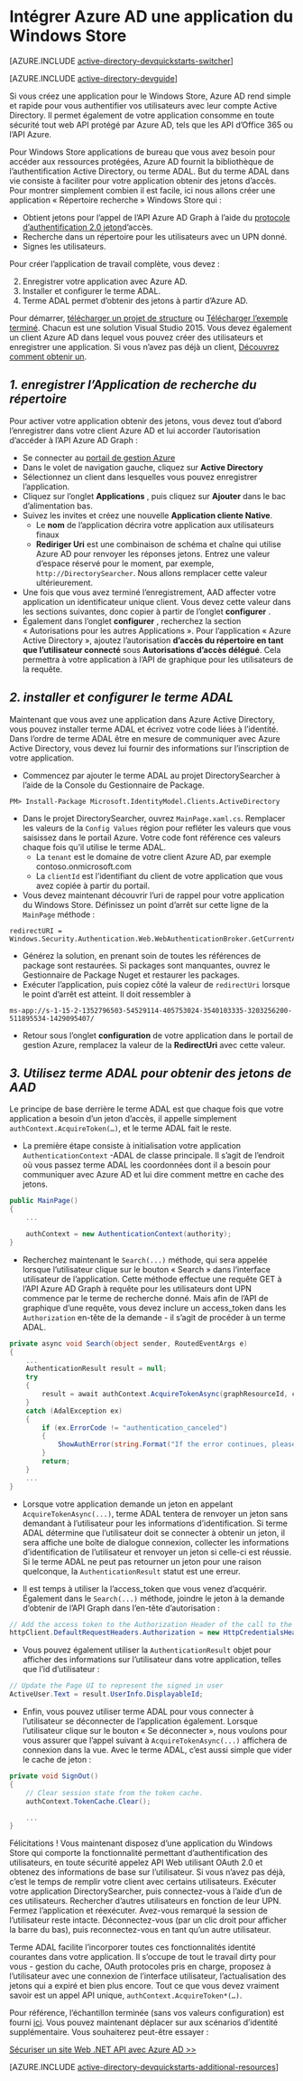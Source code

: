 <properties
    pageTitle="Magasin de Windows Azure AD prise en main | Microsoft Azure"
    description="Découvrez comment créer une application du Windows Store qui s’intègre à Azure AD pour se connecter et appelle Azure AD protégé API utilisant OAuth."
    services="active-directory"
    documentationCenter="windows"
    authors="dstrockis"
    manager="mbaldwin"
    editor=""/>

<tags
    ms.service="active-directory"
    ms.workload="identity"
    ms.tgt_pltfrm="mobile-windows-store"
    ms.devlang="dotnet"
    ms.topic="article"
    ms.date="09/16/2016"
    ms.author="dastrock"/>


# <a name="integrate-azure-ad-with-a-windows-store-app"></a>Intégrer Azure AD une application du Windows Store

[AZURE.INCLUDE [active-directory-devquickstarts-switcher](../../includes/active-directory-devquickstarts-switcher.md)]

[AZURE.INCLUDE [active-directory-devguide](../../includes/active-directory-devguide.md)]

Si vous créez une application pour le Windows Store, Azure AD rend simple et rapide pour vous authentifier vos utilisateurs avec leur compte Active Directory.  Il permet également de votre application consomme en toute sécurité tout web API protégé par Azure AD, tels que les API d’Office 365 ou l’API Azure.

Pour Windows Store applications de bureau que vous avez besoin pour accéder aux ressources protégées, Azure AD fournit la bibliothèque de l’authentification Active Directory, ou terme ADAL.  But du terme ADAL dans vie consiste à faciliter pour votre application obtenir des jetons d’accès.  Pour montrer simplement combien il est facile, ici nous allons créer une application « Répertoire recherche » Windows Store qui :

-   Obtient jetons pour l’appel de l’API Azure AD Graph à l’aide du [protocole d’authentification 2.0 jeton](https://msdn.microsoft.com/library/azure/dn645545.aspx)d’accès.
-   Recherche dans un répertoire pour les utilisateurs avec un UPN donné.
-   Signes les utilisateurs.

Pour créer l’application de travail complète, vous devez :

2. Enregistrer votre application avec Azure AD.
3. Installer et configurer le terme ADAL.
5. Terme ADAL permet d’obtenir des jetons à partir d’Azure AD.

Pour démarrer, [télécharger un projet de structure](https://github.com/AzureADQuickStarts/NativeClient-WindowsStore/archive/skeleton.zip) ou [Télécharger l’exemple terminé](https://github.com/AzureADQuickStarts/NativeClient-WindowsStore/archive/complete.zip).  Chacun est une solution Visual Studio 2015.  Vous devez également un client Azure AD dans lequel vous pouvez créer des utilisateurs et enregistrer une application.  Si vous n’avez pas déjà un client, [Découvrez comment obtenir un](active-directory-howto-tenant.md).

## <a name="1-register-the-directory-searcher-application"></a>*1. enregistrer l’Application de recherche du répertoire*
Pour activer votre application obtenir des jetons, vous devez tout d’abord l’enregistrer dans votre client Azure AD et lui accorder l’autorisation d’accéder à l’API Azure AD Graph :

-   Se connecter au [portail de gestion Azure](https://manage.windowsazure.com)
-   Dans le volet de navigation gauche, cliquez sur **Active Directory**
-   Sélectionnez un client dans lesquelles vous pouvez enregistrer l’application.
-   Cliquez sur l’onglet **Applications** , puis cliquez sur **Ajouter** dans le bac d’alimentation bas.
-   Suivez les invites et créez une nouvelle **Application cliente Native**.
    -   Le **nom** de l’application décrira votre application aux utilisateurs finaux
    -   **Rediriger Uri** est une combinaison de schéma et chaîne qui utilise Azure AD pour renvoyer les réponses jetons.  Entrez une valeur d’espace réservé pour le moment, par exemple, `http://DirectorySearcher`.  Nous allons remplacer cette valeur ultérieurement.
-   Une fois que vous avez terminé l’enregistrement, AAD affecter votre application un identificateur unique client.  Vous devez cette valeur dans les sections suivantes, donc copier à partir de l’onglet **configurer** .
- Également dans l’onglet **configurer** , recherchez la section « Autorisations pour les autres Applications ».  Pour l’application « Azure Active Directory », ajoutez l’autorisation **d’accès du répertoire en tant que l’utilisateur connecté** sous **Autorisations d’accès délégué**.  Cela permettra à votre application à l’API de graphique pour les utilisateurs de la requête.

## <a name="2-install--configure-adal"></a>*2. installer et configurer le terme ADAL*
Maintenant que vous avez une application dans Azure Active Directory, vous pouvez installer terme ADAL et écrivez votre code liées à l’identité.  Dans l’ordre de terme ADAL être en mesure de communiquer avec Azure Active Directory, vous devez lui fournir des informations sur l’inscription de votre application.
-   Commencez par ajouter le terme ADAL au projet DirectorySearcher à l’aide de la Console du Gestionnaire de Package.

```
PM> Install-Package Microsoft.IdentityModel.Clients.ActiveDirectory
```

-   Dans le projet DirectorySearcher, ouvrez `MainPage.xaml.cs`.  Remplacer les valeurs de la `Config Values` région pour refléter les valeurs que vous saisissez dans le portail Azure.  Votre code font référence ces valeurs chaque fois qu’il utilise le terme ADAL.
    -   La `tenant` est le domaine de votre client Azure AD, par exemple contoso.onmicrosoft.com
    -   La `clientId` est l’identifiant du client de votre application que vous avez copiée à partir du portail.
-   Vous devez maintenant découvrir l’uri de rappel pour votre application du Windows Store.  Définissez un point d’arrêt sur cette ligne de la `MainPage` méthode :

```
redirectURI = Windows.Security.Authentication.Web.WebAuthenticationBroker.GetCurrentApplicationCallbackUri();
```
- Générez la solution, en prenant soin de toutes les références de package sont restaurées.  Si packages sont manquantes, ouvrez le Gestionnaire de Package Nuget et restaurer les packages.
- Exécuter l’application, puis copiez côté la valeur de `redirectUri` lorsque le point d’arrêt est atteint.  Il doit ressembler à

```
ms-app://s-1-15-2-1352796503-54529114-405753024-3540103335-3203256200-511895534-1429095407/
```

- Retour sous l’onglet **configuration** de votre application dans le portail de gestion Azure, remplacez la valeur de la **RedirectUri** avec cette valeur.  

## <a name="3--use-adal-to-get-tokens-from-aad"></a>*3. Utilisez terme ADAL pour obtenir des jetons de AAD*
Le principe de base derrière le terme ADAL est que chaque fois que votre application a besoin d’un jeton d’accès, il appelle simplement `authContext.AcquireToken(…)`, et le terme ADAL fait le reste.  

-   La première étape consiste à initialisation votre application `AuthenticationContext` -ADAL de classe principale.  Il s’agit de l’endroit où vous passez terme ADAL les coordonnées dont il a besoin pour communiquer avec Azure AD et lui dire comment mettre en cache des jetons.

```C#
public MainPage()
{
    ...

    authContext = new AuthenticationContext(authority);
}
```

- Recherchez maintenant le `Search(...)` méthode, qui sera appelée lorsque l’utilisateur clique sur le bouton « Search » dans l’interface utilisateur de l’application.  Cette méthode effectue une requête GET à l’API Azure AD Graph à requête pour les utilisateurs dont UPN commence par le terme de recherche donné.  Mais afin de l’API de graphique d’une requête, vous devez inclure un access_token dans les `Authorization` en-tête de la demande - il s’agit de procéder à un terme ADAL.

```C#
private async void Search(object sender, RoutedEventArgs e)
{
    ...
    AuthenticationResult result = null;
    try
    {
        result = await authContext.AcquireTokenAsync(graphResourceId, clientId, redirectURI, new PlatformParameters(PromptBehavior.Auto, false));
    }
    catch (AdalException ex)
    {
        if (ex.ErrorCode != "authentication_canceled")
        {
            ShowAuthError(string.Format("If the error continues, please contact your administrator.\n\nError: {0}\n\nError Description:\n\n{1}", ex.ErrorCode, ex.Message));
        }
        return;
    }
    ...
}
```
- Lorsque votre application demande un jeton en appelant `AcquireTokenAsync(...)`, terme ADAL tentera de renvoyer un jeton sans demandant à l’utilisateur pour les informations d’identification.  Si terme ADAL détermine que l’utilisateur doit se connecter à obtenir un jeton, il sera affiche une boîte de dialogue connexion, collecter les informations d’identification de l’utilisateur et renvoyer un jeton si celle-ci est réussie.  Si le terme ADAL ne peut pas retourner un jeton pour une raison quelconque, la `AuthenticationResult` statut est une erreur.

- Il est temps à utiliser la l’access_token que vous venez d’acquérir.  Également dans le `Search(...)` méthode, joindre le jeton à la demande d’obtenir de l’API Graph dans l’en-tête d’autorisation :

```C#
// Add the access token to the Authorization Header of the call to the Graph API, and call the Graph API.
httpClient.DefaultRequestHeaders.Authorization = new HttpCredentialsHeaderValue("Bearer", result.AccessToken);

```
- Vous pouvez également utiliser la `AuthenticationResult` objet pour afficher des informations sur l’utilisateur dans votre application, telles que l’id d’utilisateur :

```C#
// Update the Page UI to represent the signed in user
ActiveUser.Text = result.UserInfo.DisplayableId;
```
- Enfin, vous pouvez utiliser terme ADAL pour vous connecter à l’utilisateur se déconnecter de l’application également.  Lorsque l’utilisateur clique sur le bouton « Se déconnecter », nous voulons pour vous assurer que l’appel suivant à `AcquireTokenAsync(...)` affichera de connexion dans la vue.  Avec le terme ADAL, c’est aussi simple que vider le cache de jeton :

```C#
private void SignOut()
{
    // Clear session state from the token cache.
    authContext.TokenCache.Clear();

    ...
}
```

Félicitations ! Vous maintenant disposez d’une application du Windows Store qui comporte la fonctionnalité permettant d’authentification des utilisateurs, en toute sécurité appelez API Web utilisant OAuth 2.0 et obtenez des informations de base sur l’utilisateur.  Si vous n’avez pas déjà, c’est le temps de remplir votre client avec certains utilisateurs.  Exécuter votre application DirectorySearcher, puis connectez-vous à l’aide d’un de ces utilisateurs.  Rechercher d’autres utilisateurs en fonction de leur UPN.  Fermez l’application et réexécuter.  Avez-vous remarqué la session de l’utilisateur reste intacte.  Déconnectez-vous (par un clic droit pour afficher la barre du bas), puis reconnectez-vous en tant qu’un autre utilisateur.

Terme ADAL facilite l’incorporer toutes ces fonctionnalités identité courantes dans votre application.  Il s’occupe de tout le travail dirty pour vous - gestion du cache, OAuth protocoles pris en charge, proposez à l’utilisateur avec une connexion de l’interface utilisateur, l’actualisation des jetons qui a expiré et bien plus encore.  Tout ce que vous devez vraiment savoir est un appel API unique, `authContext.AcquireToken*(…)`.

Pour référence, l’échantillon terminée (sans vos valeurs configuration) est fourni [ici](https://github.com/AzureADQuickStarts/NativeClient-WindowsStore/archive/complete.zip).  Vous pouvez maintenant déplacer sur aux scénarios d’identité supplémentaire.  Vous souhaiterez peut-être essayer :

[Sécuriser un site Web .NET API avec Azure AD >>](active-directory-devquickstarts-webapi-dotnet.md)

[AZURE.INCLUDE [active-directory-devquickstarts-additional-resources](../../includes/active-directory-devquickstarts-additional-resources.md)]

